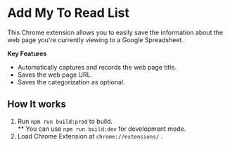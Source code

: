 # Add My To Read List

This Chrome extension allows you to easily save the information about the web page you're currently viewing to a Google Spreadsheet.

**Key Features**  
- Automatically captures and records the web page title.
- Saves the web page URL.
- Saves the categorization as optional.  

## How It works  
1. Run `npm run build:prod` to build.  
    ** You can use `npm run build:dev` for development mode.  
2. Load Chrome Extension at `chrome://extensions/` .  